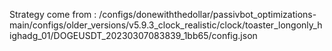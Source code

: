 Strategy come from : /configs/donewiththedollar/passivbot_optimizations-main/configs/older_versions/v5.9.3_clock_realistic/clock/toaster_longonly_highadg_01/DOGEUSDT_20230307083839_1bb65/config.json